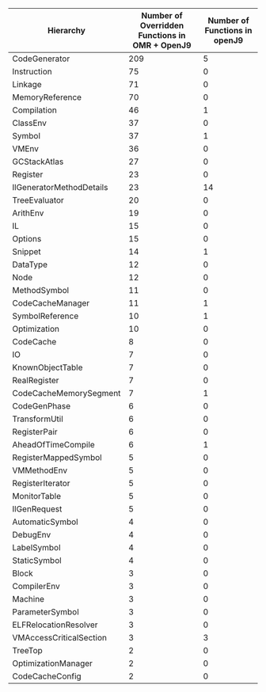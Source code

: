 | Hierarchy | Number of Overridden Functions in OMR + OpenJ9 | Number of Functions in openJ9 |
| --- | --- | --- |
| CodeGenerator | 209 | 5 |
| Instruction | 75 | 0 |
| Linkage | 71 | 0 |
| MemoryReference | 70 | 0 |
| Compilation | 46 | 1 |
| ClassEnv | 37 | 0 |
| Symbol | 37 | 1 |
| VMEnv | 36 | 0 |
| GCStackAtlas | 27 | 0 |
| Register | 23 | 0 |
| IlGeneratorMethodDetails | 23 | 14 |
| TreeEvaluator | 20 | 0 |
| ArithEnv | 19 | 0 |
| IL | 15 | 0 |
| Options | 15 | 0 |
| Snippet | 14 | 1 |
| DataType | 12 | 0 |
| Node | 12 | 0 |
| MethodSymbol | 11 | 0 |
| CodeCacheManager | 11 | 1 |
| SymbolReference | 10 | 1 |
| Optimization | 10 | 0 |
| CodeCache | 8 | 0 |
| IO | 7 | 0 |
| KnownObjectTable | 7 | 0 |
| RealRegister | 7 | 0 |
| CodeCacheMemorySegment | 7 | 1 |
| CodeGenPhase | 6 | 0 |
| TransformUtil | 6 | 0 |
| RegisterPair | 6 | 0 |
| AheadOfTimeCompile | 6 | 1 |
| RegisterMappedSymbol | 5 | 0 |
| VMMethodEnv | 5 | 0 |
| RegisterIterator | 5 | 0 |
| MonitorTable | 5 | 0 |
| IlGenRequest | 5 | 0 |
| AutomaticSymbol | 4 | 0 |
| DebugEnv | 4 | 0 |
| LabelSymbol | 4 | 0 |
| StaticSymbol | 4 | 0 |
| Block | 3 | 0 |
| CompilerEnv | 3 | 0 |
| Machine | 3 | 0 |
| ParameterSymbol | 3 | 0 |
| ELFRelocationResolver | 3 | 0 |
| VMAccessCriticalSection | 3 | 3 || ResolvedMethodSymbol | 2 | 0 |
| TreeTop | 2 | 0 |
| OptimizationManager | 2 | 0 |
| CodeCacheConfig | 2 | 0 |
